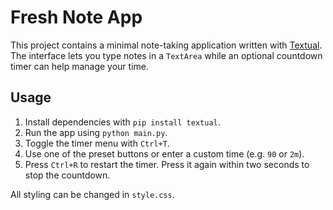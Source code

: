 # Fresh Note App

This project contains a minimal note-taking application written with [Textual](https://textual.textualize.io/). The interface lets you type notes in a `TextArea` while an optional countdown timer can help manage your time.

## Usage

1. Install dependencies with `pip install textual`.
2. Run the app using `python main.py`.
3. Toggle the timer menu with `Ctrl+T`.
4. Use one of the preset buttons or enter a custom time (e.g. `90` or `2m`).
5. Press `Ctrl+R` to restart the timer. Press it again within two seconds to stop the countdown.

All styling can be changed in `style.css`.
